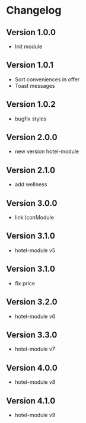 # Changelog

## Version 1.0.0
- Init module

## Version 1.0.1
- Sort conveniences in offer
- Toast messages

## Version 1.0.2
- bugfix styles

## Version 2.0.0
- new version hotel-module

## Version 2.1.0
- add wellness

## Version 3.0.0
- link IconModule

## Version 3.1.0
- hotel-module v5

## Version 3.1.0
- fix price

## Version 3.2.0
- hotel-module v6

## Version 3.3.0
- hotel-module v7

## Version 4.0.0
- hotel-module v8

## Version 4.1.0
- hotel-module v9
